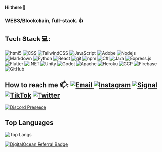 #### Hi there 👋

### WEB3/Blockchain, full-stack. 👍

## Tech Stack 💻:

<p>
  <img alt="html5" src="https://img.shields.io/badge/html5-%23E34F26.svg?style=for-the-badge&logo=html5&logoColor=white"/>
  <img alt="CSS" src="https://img.shields.io/badge/css3-%231572B6.svg?style=for-the-badge&logo=css3&logoColor=white"/>
  <img alt="TailwindCSS" src="https://img.shields.io/badge/tailwindcss-%2338B2AC.svg?style=for-the-badge&logo=tailwind-css&logoColor=white"/>
  <img alt="JavaScript" src="https://img.shields.io/badge/javascript-%23323330.svg?style=for-the-badge&logo=javascript&logoColor=%23F7DF1E"/>
  <img alt="Adobe" src="https://img.shields.io/badge/adobe-%23FF0000.svg?style=for-the-badge&logo=adobe&logoColor=white">
  <img alt="Nodejs" src="https://img.shields.io/badge/node.js-6DA55F?style=for-the-badge&logo=node.js&logoColor=white"/>
  <img alt="Markdown" src="https://img.shields.io/badge/markdown-%23000000.svg?style=for-the-badge&logo=markdown&logoColor=white"/>
  <img alt="Python" src="https://img.shields.io/badge/python-3670A0?style=for-the-badge&logo=python&logoColor=ffdd54"/>
  <img alt="React" src="https://img.shields.io/badge/react-%2320232a.svg?style=for-the-badge&logo=react&logoColor=%2361DAFB"/>
  <img alt="git" src="https://img.shields.io/badge/git-%23F05033.svg?style=for-the-badge&logo=git&logoColor=white"/>
  <img alt="npm" src="https://img.shields.io/badge/NPM-%23000000.svg?style=for-the-badge&logo=npm&logoColor=white"/>
  <img alt="C#" src="https://img.shields.io/badge/c%23-%23239120.svg?style=for-the-badge&logo=c-sharp&logoColor=white"/>
  <img alt="Java" src="https://img.shields.io/badge/java-%23ED8B00.svg?style=for-the-badge&logo=java&logoColor=white"/>
  <img alt="Express.js" src="https://img.shields.io/badge/express.js-%23404d59.svg?style=for-the-badge&logo=express&logoColor=%2361DAFB"/>
  <img alt="Flutter" src="https://img.shields.io/badge/Flutter-%2302569B.svg?style=for-the-badge&logo=Flutter&logoColor=white"/>
  <img alt=".NET" src="https://img.shields.io/badge/.NET-5C2D91?style=for-the-badge&logo=.net&logoColor=white"/>
  <img alt="Unity" src="https://img.shields.io/badge/unity-%23000000.svg?style=for-the-badge&logo=unity&logoColor=white"/>
  <img alt="Godot" src="https://img.shields.io/badge/GODOT-%23FFFFFF.svg?style=for-the-badge&logo=godot-engine"/>
  <img alt="Apache" src="https://img.shields.io/badge/apache-%23D42029.svg?style=for-the-badge&logo=apache&logoColor=white"/>
  <img alt="Heroku" src="https://img.shields.io/badge/heroku-%23430098.svg?style=for-the-badge&logo=heroku&logoColor=white"/>
  <img alt="GCP" src="https://img.shields.io/badge/GoogleCloud-%234285F4.svg?style=for-the-badge&logo=google-cloud&logoColor=white"/>
  <img alt="Firebase" src="https://img.shields.io/badge/firebase-%23039BE5.svg?style=for-the-badge&logo=firebase"/>
  <img alt="GitHub" src="https://img.shields.io/badge/github-%23121011.svg?style=for-the-badge&logo=github&logoColor=white"/>
</p>  

## How to reach me 📫: <a href="mailto:zendotpy@gmail.com">![Email](https://img.shields.io/badge/Gmail-D14836?style=for-the-badge&logo=gmail&logoColor=white) <a href="https://www.instagram.com/kanyeenjoyer">![Instagram](https://img.shields.io/badge/KanyeEnjoyer-%23E4405F.svg?style=for-the-badge&logo=Instagram&logoColor=white)</a> <a href="https://Signal.com">![Signal](https://img.shields.io/badge/Signal-%23039BE5.svg?style=for-the-badge&logo=Signal&logoColor=white)</a> <a href="https://www.tiktok.com/@z3nxy">![TikTok](https://img.shields.io/badge/Z3NXY-%23000000.svg?style=for-the-badge&logo=TikTok&logoColor=white)</a> <a href="https://twitter.com/zenxdev">![Twitter](https://img.shields.io/badge/zenxdev-%231DA1F2.svg?style=for-the-badge&logo=Twitter&logoColor=white)</a>

  
[![Discord Presence](https://lanyard.cnrad.dev/api/482795958271475712?theme=dark&bg=0a0a0a&idleMessage=Bored)](https://discord.com/users/482795958271475712)

  
## Top Languages

![Top Langs](https://github-readme-stats.vercel.app/api/top-langs/?username=zenx0x2&layout=compact)</a>

[![DigitalOcean Referral Badge](https://web-platforms.sfo2.digitaloceanspaces.com/WWW/Badge%203.svg)](https://www.digitalocean.com/?refcode=f4d8d1ad4946&utm_campaign=Referral_Invite&utm_medium=Referral_Program&utm_source=badge)
